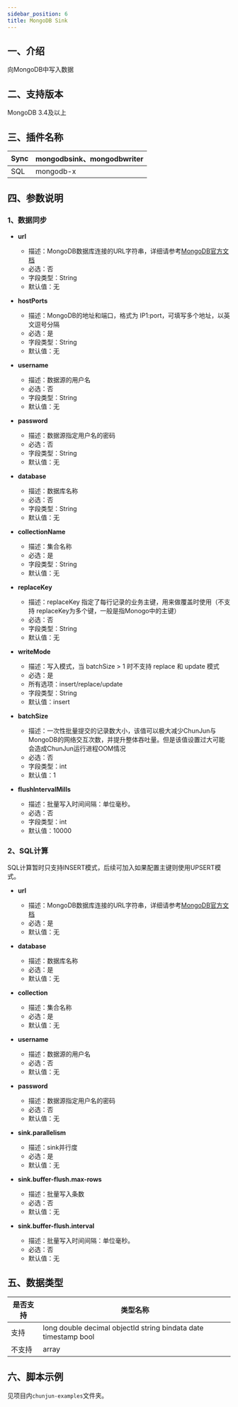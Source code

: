 ```yaml
---
sidebar_position: 6
title: MongoDB Sink
---
```


## 一、介绍
向MongoDB中写入数据

## 二、支持版本
MongoDB 3.4及以上


## 三、插件名称
| Sync | mongodbsink、mongodbwriter |
| --- | --- |
| SQL | mongodb-x |



## 四、参数说明
### 1、数据同步

- **url**
    - 描述：MongoDB数据库连接的URL字符串，详细请参考[MongoDB官方文档](https://docs.mongodb.com/manual/reference/connection-string/)
    - 必选：否
    - 字段类型：String
    - 默认值：无



- **hostPorts**
    - 描述：MongoDB的地址和端口，格式为 IP1:port，可填写多个地址，以英文逗号分隔
    - 必选：是
    - 字段类型：String
    - 默认值：无



- **username**
    - 描述：数据源的用户名
    - 必选：否
    - 字段类型：String
    - 默认值：无



- **password**
    - 描述：数据源指定用户名的密码
    - 必选：否
    - 字段类型：String
    - 默认值：无



- **database**
    - 描述：数据库名称
    - 必选：否
    - 字段类型：String
    - 默认值：无



- **collectionName**
    - 描述：集合名称
    - 必选：是
    - 字段类型：String
    - 默认值：无



- **replaceKey**
    - 描述：replaceKey 指定了每行记录的业务主键，用来做覆盖时使用（不支持 replaceKey为多个键，一般是指Monogo中的主键）
    - 必选：否
    - 字段类型：String
    - 默认值：无



- **writeMode**
    - 描述：写入模式，当 batchSize > 1 时不支持 replace 和 update 模式
    - 必选：是
    - 所有选项：insert/replace/update
    - 字段类型：String
    - 默认值：insert



- **batchSize**
    - 描述：一次性批量提交的记录数大小，该值可以极大减少ChunJun与MongoDB的网络交互次数，并提升整体吞吐量。但是该值设置过大可能会造成ChunJun运行进程OOM情况
    - 必选：否
    - 字段类型：int
    - 默认值：1
- **flushIntervalMills**
    - 描述：批量写入时间间隔：单位毫秒。
    - 必选：否
    - 字段类型：int
    - 默认值：10000
### 2、SQL计算
SQL计算暂时只支持INSERT模式，后续可加入如果配置主键则使用UPSERT模式。

- **url**
    - 描述：MongoDB数据库连接的URL字符串，详细请参考[MongoDB官方文档](https://docs.mongodb.com/manual/reference/connection-string/)
    - 必选：是
    - 默认值：无
- **database**
    - 描述：数据库名称
    - 必选：是
    - 默认值：无
- **collection**
    - 描述：集合名称
    - 必选：是
    - 默认值：无
- **username**
    - 描述：数据源的用户名
    - 必选：否
    - 默认值：无
- **password**
    - 描述：数据源指定用户名的密码
    - 必选：否
    - 默认值：无



- **sink.parallelism**
    - 描述：sink并行度
    - 必选：是
    - 默认值：无
- **sink.buffer-flush.max-rows**
    - 描述：批量写入条数
    - 必选：否
    - 默认值：无
- **sink.buffer-flush.interval**
    - 描述：批量写入时间间隔：单位毫秒。
    - 必选：否
    - 默认值：无
## 五、数据类型
| 是否支持 | 类型名称 |
| --- | --- |
| 支持 | long  double  decimal objectId string bindata date timestamp bool |
| 不支持 | array |


## 六、脚本示例
见项目内`chunjun-examples`文件夹。

